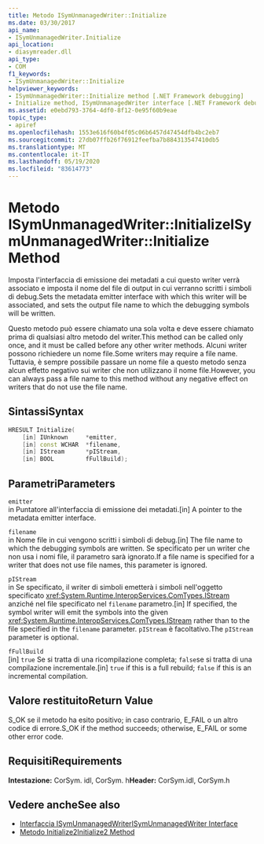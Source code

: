 ```yaml
---
title: Metodo ISymUnmanagedWriter::Initialize
ms.date: 03/30/2017
api_name:
- ISymUnmanagedWriter.Initialize
api_location:
- diasymreader.dll
api_type:
- COM
f1_keywords:
- ISymUnmanagedWriter::Initialize
helpviewer_keywords:
- ISymUnmanagedWriter::Initialize method [.NET Framework debugging]
- Initialize method, ISymUnmanagedWriter interface [.NET Framework debugging]
ms.assetid: e0ebd793-3764-4df0-8f12-0e95f60b9eae
topic_type:
- apiref
ms.openlocfilehash: 1553e616f60b4f05c06b6457d47454dfb4bc2eb7
ms.sourcegitcommit: 27db07ffb26f76912feefba7b884313547410db5
ms.translationtype: MT
ms.contentlocale: it-IT
ms.lasthandoff: 05/19/2020
ms.locfileid: "83614773"
---
```

# <a name="isymunmanagedwriterinitialize-method"></a><span data-ttu-id="112f9-102">Metodo ISymUnmanagedWriter::Initialize</span><span class="sxs-lookup"><span data-stu-id="112f9-102">ISymUnmanagedWriter::Initialize Method</span></span>
<span data-ttu-id="112f9-103">Imposta l'interfaccia di emissione dei metadati a cui questo writer verrà associato e imposta il nome del file di output in cui verranno scritti i simboli di debug.</span><span class="sxs-lookup"><span data-stu-id="112f9-103">Sets the metadata emitter interface with which this writer will be associated, and sets the output file name to which the debugging symbols will be written.</span></span>  
  
 <span data-ttu-id="112f9-104">Questo metodo può essere chiamato una sola volta e deve essere chiamato prima di qualsiasi altro metodo del writer.</span><span class="sxs-lookup"><span data-stu-id="112f9-104">This method can be called only once, and it must be called before any other writer methods.</span></span> <span data-ttu-id="112f9-105">Alcuni writer possono richiedere un nome file.</span><span class="sxs-lookup"><span data-stu-id="112f9-105">Some writers may require a file name.</span></span> <span data-ttu-id="112f9-106">Tuttavia, è sempre possibile passare un nome file a questo metodo senza alcun effetto negativo sui writer che non utilizzano il nome file.</span><span class="sxs-lookup"><span data-stu-id="112f9-106">However, you can always pass a file name to this method without any negative effect on writers that do not use the file name.</span></span>  
  
## <a name="syntax"></a><span data-ttu-id="112f9-107">Sintassi</span><span class="sxs-lookup"><span data-stu-id="112f9-107">Syntax</span></span>  
  
```cpp  
HRESULT Initialize(  
    [in] IUnknown     *emitter,  
    [in] const WCHAR  *filename,  
    [in] IStream      *pIStream,  
    [in] BOOL         fFullBuild);  
```  
  
## <a name="parameters"></a><span data-ttu-id="112f9-108">Parametri</span><span class="sxs-lookup"><span data-stu-id="112f9-108">Parameters</span></span>  
 `emitter`  
 <span data-ttu-id="112f9-109">in Puntatore all'interfaccia di emissione dei metadati.</span><span class="sxs-lookup"><span data-stu-id="112f9-109">[in] A pointer to the metadata emitter interface.</span></span>  
  
 `filename`  
 <span data-ttu-id="112f9-110">in Nome file in cui vengono scritti i simboli di debug.</span><span class="sxs-lookup"><span data-stu-id="112f9-110">[in] The file name to which the debugging symbols are written.</span></span> <span data-ttu-id="112f9-111">Se specificato per un writer che non usa i nomi file, il parametro sarà ignorato.</span><span class="sxs-lookup"><span data-stu-id="112f9-111">If a file name is specified for a writer that does not use file names, this parameter is ignored.</span></span>  
  
 `pIStream`  
 <span data-ttu-id="112f9-112">in Se specificato, il writer di simboli emetterà i simboli nell'oggetto specificato <xref:System.Runtime.InteropServices.ComTypes.IStream> anziché nel file specificato nel `filename` parametro.</span><span class="sxs-lookup"><span data-stu-id="112f9-112">[in] If specified, the symbol writer will emit the symbols into the given <xref:System.Runtime.InteropServices.ComTypes.IStream> rather than to the file specified in the `filename` parameter.</span></span> <span data-ttu-id="112f9-113">`pIStream` è facoltativo.</span><span class="sxs-lookup"><span data-stu-id="112f9-113">The `pIStream` parameter is optional.</span></span>  
  
 `fFullBuild`  
 <span data-ttu-id="112f9-114">[in] `true` Se si tratta di una ricompilazione completa; `false`se si tratta di una compilazione incrementale.</span><span class="sxs-lookup"><span data-stu-id="112f9-114">[in] `true` if this is a full rebuild; `false` if this is an incremental compilation.</span></span>  
  
## <a name="return-value"></a><span data-ttu-id="112f9-115">Valore restituito</span><span class="sxs-lookup"><span data-stu-id="112f9-115">Return Value</span></span>  
 <span data-ttu-id="112f9-116">S_OK se il metodo ha esito positivo; in caso contrario, E_FAIL o un altro codice di errore.</span><span class="sxs-lookup"><span data-stu-id="112f9-116">S_OK if the method succeeds; otherwise, E_FAIL or some other error code.</span></span>  
  
## <a name="requirements"></a><span data-ttu-id="112f9-117">Requisiti</span><span class="sxs-lookup"><span data-stu-id="112f9-117">Requirements</span></span>  
 <span data-ttu-id="112f9-118">**Intestazione:** CorSym. idl, CorSym. h</span><span class="sxs-lookup"><span data-stu-id="112f9-118">**Header:** CorSym.idl, CorSym.h</span></span>  
  
## <a name="see-also"></a><span data-ttu-id="112f9-119">Vedere anche</span><span class="sxs-lookup"><span data-stu-id="112f9-119">See also</span></span>

- [<span data-ttu-id="112f9-120">Interfaccia ISymUnmanagedWriter</span><span class="sxs-lookup"><span data-stu-id="112f9-120">ISymUnmanagedWriter Interface</span></span>](isymunmanagedwriter-interface.md)
- [<span data-ttu-id="112f9-121">Metodo Initialize2</span><span class="sxs-lookup"><span data-stu-id="112f9-121">Initialize2 Method</span></span>](isymunmanagedwriter-initialize2-method.md)
